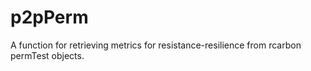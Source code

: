 # p2pPerm
A function for retrieving metrics for resistance-resilience from rcarbon permTest objects.
